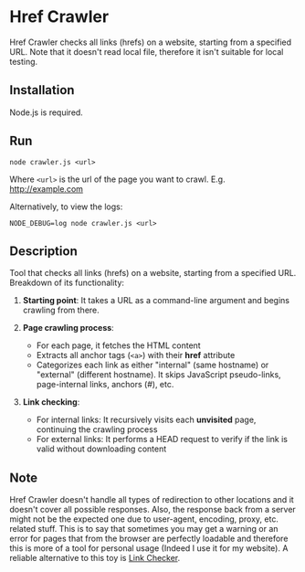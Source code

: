 # Href Crawler
Href Crawler checks all links (hrefs) on a website, starting from a specified URL.
Note that it doesn't read local file, therefore it isn't suitable for local testing.

## Installation
Node.js is required.

## Run
```
node crawler.js <url>
```
Where `<url>` is the url of the page you want to crawl. E.g. http://example.com

Alternatively, to view the logs:
```
NODE_DEBUG=log node crawler.js <url>
```

## Description
Tool that checks all links (hrefs) on a website, starting from a specified URL.
Breakdown of its functionality:

1) **Starting point**:
It takes a URL as a command-line argument and begins crawling from there.

2) **Page crawling process**:
    - For each page, it fetches the HTML content
    - Extracts all anchor tags (`<a>`) with their **href** attribute
    - Categorizes each link as either "internal" (same hostname) or "external" (different hostname). It skips JavaScript pseudo-links, page-internal links, anchors (#), etc.

3) **Link checking**:
    - For internal links: It recursively visits each **unvisited** page, continuing the crawling process
    - For external links: It performs a HEAD request to verify if the link is valid without downloading content

## Note
Href Crawler doesn't handle all types of redirection to other locations and it doesn't cover all possible responses.
Also, the response back from a server might not be the expected one due to user-agent, encoding, proxy, etc. related stuff. This is to say that sometimes you may get a warning or an error for pages that from the browser are perfectly loadable and therefore this is more of a tool for personal usage (Indeed I use it for my website).
A reliable alternative to this toy is [Link Checker](https://validator.w3.org/checklink).
